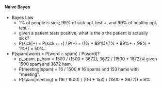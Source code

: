 #### Naive Bayes

* Bayes Law
  * 1% of people is sick; 99% of sick ppl. test +, and 99% of healthy ppl. test -.
  * given a patient tests positive, what is the p the patient is actually sick?
  * P(sick|+) = P(sick ∩ +) / P(+) = (1% * 99%)/(1% * 99%+ + 99% * 1%+) = 50%.
* P(spam|word) = P(word ∩ spam) / P(word)?
  * p_spam, p_ham = 1500 / (1500 + 3672), 3672 / (1500 + 1672) # given 1500 spam and 3672 ham.
  * P(meeting|spam) = 16 / 1500 # 16 spams and 153 hams with "meeting".
  * P(spam|meeting) = (16 / 1500) / ((16 + 153) / (1500 + 3672)) = 9%
  

